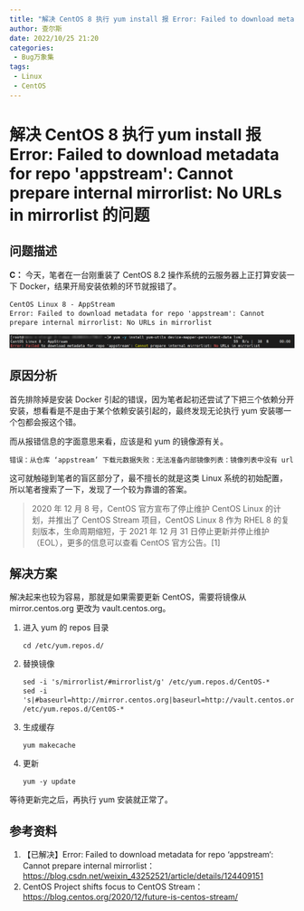 ```yaml
---
title: "解决 CentOS 8 执行 yum install 报 Error: Failed to download metadata for repo 'appstream': Cannot prepare internal mirrorlist: No URLs in mirrorlist 的问题"
author: 查尔斯
date: 2022/10/25 21:20
categories:
 - Bug万象集
tags:
 - Linux
 - CentOS
---
```


# 解决 CentOS 8 执行 yum install 报 Error: Failed to download metadata for repo 'appstream': Cannot prepare internal mirrorlist: No URLs in mirrorlist 的问题

## 问题描述

**C：** 今天，笔者在一台刚重装了 CentOS 8.2 操作系统的云服务器上正打算安装一下 Docker，结果开局安装依赖的环节就报错了。

```
CentOS Linux 8 - AppStream
Error: Failed to download metadata for repo 'appstream': Cannot prepare internal mirrorlist: No URLs in mirrorlist
```

![202210252119166](../../../../../public/img/2022/10/25/202210252119166.png)

<!-- more -->

## 原因分析

首先排除掉是安装 Docker 引起的错误，因为笔者起初还尝试了下把三个依赖分开安装，想看看是不是由于某个依赖安装引起的，最终发现无论执行 yum 安装哪一个包都会报这个错。

而从报错信息的字面意思来看，应该是和 yum 的镜像源有关。

```
错误：从仓库 ‘appstream’ 下载元数据失败：无法准备内部镜像列表：镜像列表中没有 url
```

这可就触碰到笔者的盲区部分了，最不擅长的就是这类 Linux 系统的初始配置，所以笔者搜索了一下，发现了一个较为靠谱的答案。

> 2020 年 12 月 8 号，CentOS 官方宣布了停止维护 CentOS Linux 的计划，并推出了 CentOS Stream 项目，CentOS Linux 8 作为 RHEL 8 的复刻版本，生命周期缩短，于 2021 年 12 月 31 日停止更新并停止维护（EOL），更多的信息可以查看 CentOS 官方公告。[1]

## 解决方案

解决起来也较为容易，那就是如果需要更新 CentOS，需要将镜像从 mirror.centos.org 更改为 vault.centos.org。

1. 进入 yum 的 repos 目录

   ```shell
   cd /etc/yum.repos.d/
   ```

2. 替换镜像

   ```shell
   sed -i 's/mirrorlist/#mirrorlist/g' /etc/yum.repos.d/CentOS-*
   sed -i 's|#baseurl=http://mirror.centos.org|baseurl=http://vault.centos.org|g' /etc/yum.repos.d/CentOS-*
   ```

3. 生成缓存

   ```shell
   yum makecache
   ```

4. 更新

   ```shell
   yum -y update
   ```

等待更新完之后，再执行 yum 安装就正常了。

## 参考资料

1. 【已解决】Error: Failed to download metadata for repo ‘appstream‘: Cannot prepare internal mirrorlist：https://blog.csdn.net/weixin_43252521/article/details/124409151
1. CentOS Project shifts focus to CentOS Stream：https://blog.centos.org/2020/12/future-is-centos-stream/